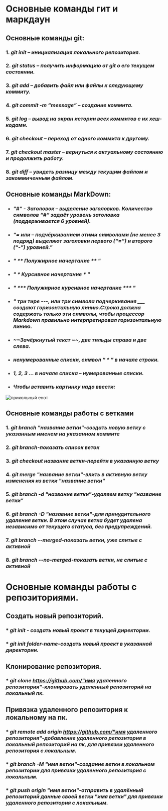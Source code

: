# **Основные команды гит и маркдаун**

## **Основные команды git:** 
### 1.   ***git init – инициализация локального репозитория.***  

### 2. ***git status – получить информацию от git о его текущем состоянии.***

### 3. ***git add – добавить файл или файлы к следующему коммиту.***

### 4. ***git commit -m “message” – создание коммита.***

### 5. ***git log – вывод на экран истории всех коммитов с их хеш-кодами.***

### 6. ***git checkout – переход от одного коммита к другому.***

### 7. ***git checkout master – вернуться к актуальному состоянию и продолжить работу.***

### 8. ***git diff – увидеть разницу между текущим файлом и закоммиченным файлом.***  

## **Основные команды MarkDown:**

*  ### ***"#" - Заголовок – выделение заголовков. Количество символов “#” задаёт уровень заголовка (поддерживается 6 уровней).***  

* ### ***"= или  – подчёркиванием этими символами (не менее 3 подряд) выделяют заголовки первого (“=”) и второго (“-”) уровней."***  

* ### ***" ** Полужирное начертание ** "***  

* ### ***" * Курсивное начертание * "***

* ### ***" *** Полужирное курсивное начертание *** "***  

* ### ***" три тире ---, или три символа подчеркивания ___ создают горизонтальную линию.Строка должна содержать только эти символы, чтобы процессор Markdown правильно интерпретировал горизонтальную линию.***  

* ### ***~~Зачёркнутый текст ~~, две тильды справа и две слева.***

* ### ***ненумерованные списки, символ    “ * ” в начале строки.***

* ### ***1, 2, 3 … в начале списка – нумерованные списки.***

* ### ***Чтобы вставить картинку надо ввести:***

![прикольный енот](enot.jpg)

## **Основные команды работы с ветками**

### 1. ***git branch "название ветки"-создать новую ветку с указанным именем на указанном коммите***

### 2. ***git branch-показать список веток***

### 3. ***git checkout название ветки-перейти в указанную ветку***

### 4. ***git merge "название ветки"-влить в активную ветку изменения из ветки "название ветки"***

### 5. ***git branch -d "название ветки"-удаляем ветку "название ветки"***

### 6. ***git branch -D "назавние ветки"-для принудительного удаления ветки.  В этом случае ветка будет удалена независимо от текущего статуса, без предупреждений.***

### 7. ***git branch --merged-показать ветки, уже слитые с активной***

### 8. ***git branch --no-merged-показать ветки, не слитые с активной***


# **Основные команды работы с репозиториями.**

## **Создать новый репозиторий.**

### * ***git init - создать новый проект в текущей директории.***

### * ***git init folder-name-создать новый проект в указанной директории.***

## **Клонирование репозитория.**

### * ***git clone https://github.com/"имя удаленного репозитория"-клонировать удаленный репозиторий на локальный пк.***

## **Привязка удаленного репозитория к локальному на пк.**

### * ***git remote add origin https://github.com/"имя удаленного репозитория"-добавление удаленного репозитория в локальный репозиторий на пк, для привязки удаленного репозитория с локальным.***

### * ***git branch -M "имя ветки"-создание ветки в локальном репозитории для привязки удаленного репозитория с локальным.***

### * ***git push origin "имя ветки"-отправить в удалённый репозиторий  данные своей ветки "имя ветки" для привязки удаленного репозитория с локальным.***